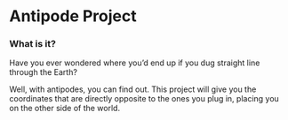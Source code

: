 # Antipode Project

### What is it?
Have you ever wondered where you’d end up if you dug straight line through the Earth? 

Well, with antipodes, you can find out. This project will give you the coordinates that are directly opposite to the ones you plug in, placing you on the other side of the world. 
